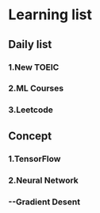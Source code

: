 # Learning list

## Daily list
### 1.New TOEIC
### 2.ML Courses
### 3.Leetcode

## Concept
### 1.TensorFlow
### 2.Neural Network
### --Gradient Desent
